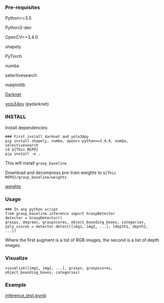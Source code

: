 ### Pre-requisites

Python>=3.5

Python3-dev

OpenCV==3.4.0

shapely

PyTorch

numba

selectivesearch

matplotlib

[Darknet](https://github.com/pjreddie/darknet)

[yolo34py](https://github.com/madhawav/YOLO3-4-Py) (pydarknet)

### INSTALL

Install dependencies:

```
### First install darknet and yolo34py
pip install shapely, numba, opencv-python==3.4.0, numba, selectivesearch
cd ${This REPO}
pip install -e .
```

This will install `grasp_baseline`

Download and decompress pre-train weights to `${This REPO}/grasp_baseline/weights`

[weights](https://drive.google.com/drive/folders/11KUFxY68539TQKutcn_1fgeVH2mkS2K0)

### Usage

```
### In any python script
from grasp_baseline.inference import GraspDetector
detector = GraspDetector()
grasps, degrees, graspscores, object_bounding_boxes, categories, yolo_scores = detector.detect([img1, img2, ...], [depth1, depth2, ...])
```

Where the first augment is a list of RGB images, the second is a list of depth images.

### Visualize

```
visualize([img1, img2, ...], grasps, graspscores, object_bounding_boxes, categories)
```

### Example

[inference_test.ipynb](./inference_test.ipynb)

